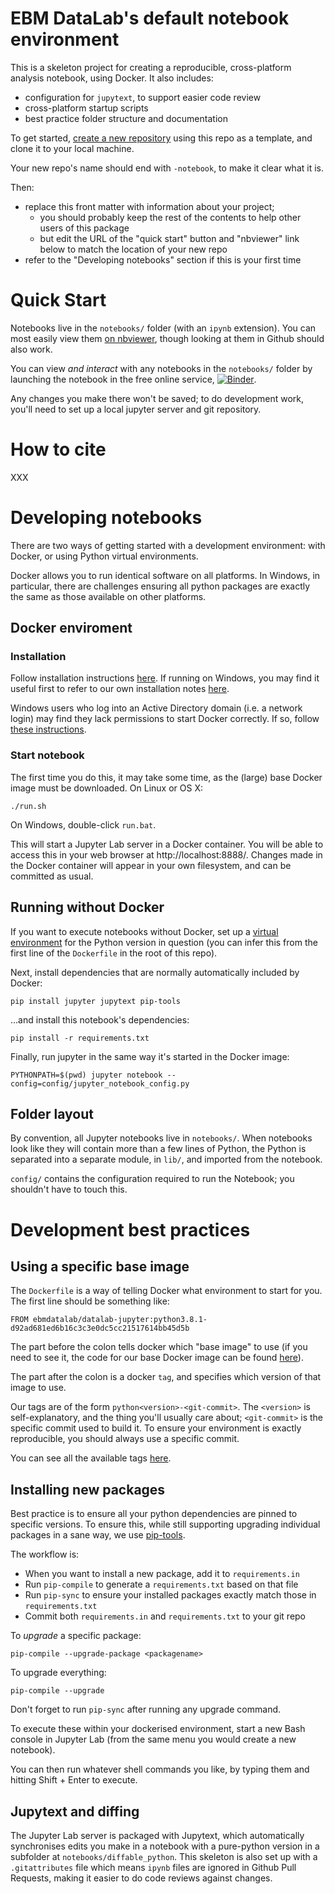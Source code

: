 # EBM DataLab's default notebook environment

This is a skeleton project for creating a reproducible, cross-platform
analysis notebook, using Docker.  It also includes:

* configuration for `jupytext`, to support easier code review
* cross-platform startup scripts
* best practice folder structure and documentation

To get started, [create a new
repository](https://github.com/organizations/ebmdatalab/repositories/new)
using this repo as a template, and clone it to your local machine.

Your new repo's name should end with `-notebook`, to make it clear what it
is.

Then:

* replace this front matter with information about your project;
   * you should probably keep the rest of the contents to help other users of this package
   * but edit the URL of the "quick start" button and "nbviewer" link
     below to match the location of your new repo
* refer to the "Developing notebooks" section if this is your first time

# Quick Start

Notebooks live in the `notebooks/` folder (with an `ipynb`
extension). You can most easily view them [on
nbviewer](https://nbviewer.jupyter.org/github/ebmdatalab/seb-docker-test/tree/master/notebooks/),
though looking at them in Github should also work.

You can view *and interact* with any notebooks in the `notebooks/`
folder by launching the notebook in the free online service,
[![Binder](https://mybinder.org/badge_logo.svg)](https://mybinder.org/v2/gh/ebmdatalab/custom-docker/master).

Any changes you make there won't be saved; to do development work,
you'll need to set up a local jupyter server and git repository.

# How to cite

XXX

# Developing notebooks

There are two ways of getting started with a development environment:
with Docker, or using Python virtual environments.

Docker allows you to run identical software on all platforms. In
Windows, in particular, there are challenges ensuring all python
packages are exactly the same as those available on other platforms.

## Docker enviroment

### Installation

Follow installation instructions
[here](https://docs.docker.com/install/). If running on Windows, you
may find it useful first to refer to our own installation notes
[here](https://github.com/ebmdatalab/custom-docker/issues/4).

Windows users who log into an Active Directory domain (i.e. a network
login) may find they lack permissions to start Docker correctly. If
so, follow [these
instructions](https://github.com/docker/for-win/issues/785#issuecomment-344805180).

### Start notebook

The first time you do this, it may take some time, as the (large) base
Docker image must be downloaded. On Linux or OS X:

    ./run.sh

On Windows, double-click `run.bat`.

This will start a Jupyter Lab server in a Docker container. You will
be able to access this in your web browser at http://localhost:8888/.
Changes made in the Docker container will appear in your own
filesystem, and can be committed as usual.

## Running without Docker

If you want to execute notebooks without Docker, set up a [virtual
environment](https://docs.python.org/3/tutorial/venv.html) for the
Python version in question (you can infer this from the first line of
the `Dockerfile` in the root of this repo).

Next, install dependencies that are normally automatically included by
Docker:

    pip install jupyter jupytext pip-tools

...and install this notebook's dependencies:

    pip install -r requirements.txt

Finally, run jupyter in the same way it's started in the Docker image:

    PYTHONPATH=$(pwd) jupyter notebook --config=config/jupyter_notebook_config.py

## Folder layout

By convention, all Jupyter notebooks live in `notebooks/`.  When
notebooks look like they will contain more than a few lines of Python,
the Python is separated into a separate module, in `lib/`, and
imported from the notebook.

`config/` contains the configuration required to run the Notebook; you
shouldn't have to touch this.

# Development best practices

## Using a specific base image

The `Dockerfile` is a way of telling Docker what environment to start
for you. The first line should be something like:

    FROM ebmdatalab/datalab-jupyter:python3.8.1-d92ad681ed6b16c3c3e0dc5cc21517614bb45d5b

The part before the colon tells docker which "base image" to use (if
you need to see it, the code for our base Docker image can be found
[here](https://github.com/ebmdatalab/datalab-jupyter)).

The part after the colon is a docker `tag`, and specifies which
version of that image to use.

Our tags are of the form `python<version>-<git-commit>`. The
`<version>` is self-explanatory, and the thing you'll usually care
about; `<git-commit>` is the specific commit used to build it. To
ensure your environment is exactly reproducible, you should always use a specific commit.

You can see all the available tags [here](
https://hub.docker.com/repository/docker/ebmdatalab/datalab-jupyter/tags?page=1).



## Installing new packages

Best practice is to ensure all your python dependencies are pinned to
specific versions. To ensure this, while still supporting upgrading
individual packages in a sane way, we use
[pip-tools](https://github.com/jazzband/pip-tools).

The workflow is:

* When you want to install a new package, add it to `requirements.in`
* Run `pip-compile` to generate a `requirements.txt` based on that file
* Run `pip-sync` to ensure your installed packages exactly match those in `requirements.txt`
* Commit both `requirements.in` and `requirements.txt` to your git repo

To *upgrade* a specific package:

    pip-compile --upgrade-package <packagename>

To upgrade everything:

    pip-compile --upgrade

Don't forget to run `pip-sync` after running
any upgrade command.

To execute these within your dockerised environment, start a new Bash
console in Jupyter Lab (from the same menu you would create a new
notebook).

You can then run whatever shell commands you like, by typing them and
hitting Shift + Enter to execute.


## Jupytext and diffing

The Jupyter Lab server is packaged with Jupytext, which automatically
synchronises edits you make in a notebook with a pure-python version
in a subfolder at `notebooks/diffable_python`. This skeleton is also
set up with a `.gitattributes` file which means `ipynb` files are
ignored in Github Pull Requests, making it easier to do code reviews
against changes.
